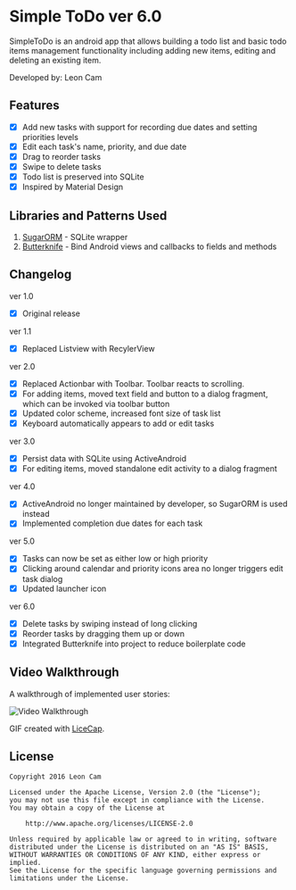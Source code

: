 # Simple ToDo ver 6.0

SimpleToDo is an android app that allows building a todo list and basic todo items management functionality including adding new items, editing and deleting an existing item.

Developed by: Leon Cam

## Features

* [x] Add new tasks with support for recording due dates and setting priorities levels
* [x] Edit each task's name, priority, and due date
* [x] Drag to reorder tasks
* [x] Swipe to delete tasks
* [x] Todo list is preserved into SQLite
* [x] Inspired by Material Design

## Libraries and Patterns Used

1. [SugarORM](http://satyan.github.io/sugar/) - SQLite wrapper
2. [Butterknife](http://jakewharton.github.io/butterknife/) - Bind Android views and callbacks to fields and methods

## Changelog

ver 1.0
* [x] Original release

ver 1.1
* [x] Replaced Listview with RecylerView

ver 2.0
* [x] Replaced Actionbar with Toolbar.  Toolbar reacts to scrolling.
* [x] For adding items, moved text field and button to a dialog fragment, which can be invoked via toolbar button
* [x] Updated color scheme, increased font size of task list
* [x] Keyboard automatically appears to add or edit tasks

ver 3.0
* [x] Persist data with SQLite using ActiveAndroid
* [x] For editing items, moved standalone edit activity to a dialog fragment

ver 4.0
* [x] ActiveAndroid no longer maintained by developer, so SugarORM is used instead
* [x] Implemented completion due dates for each task

ver 5.0
* [x] Tasks can now be set as either low or high priority
* [x] Clicking around calendar and priority icons area no longer triggers edit task dialog
* [x] Updated launcher icon

ver 6.0
* [x] Delete tasks by swiping instead of long clicking
* [x] Reorder tasks by dragging them up or down
* [x] Integrated Butterknife into project to reduce boilerplate code

## Video Walkthrough 

A walkthrough of implemented user stories:

<img src='http://i.imgur.com/m3Es138.gif' title='Video Walkthrough' width='' alt='Video Walkthrough' />

GIF created with [LiceCap](http://www.cockos.com/licecap/).

## License

    Copyright 2016 Leon Cam

    Licensed under the Apache License, Version 2.0 (the "License");
    you may not use this file except in compliance with the License.
    You may obtain a copy of the License at

        http://www.apache.org/licenses/LICENSE-2.0

    Unless required by applicable law or agreed to in writing, software
    distributed under the License is distributed on an "AS IS" BASIS,
    WITHOUT WARRANTIES OR CONDITIONS OF ANY KIND, either express or implied.
    See the License for the specific language governing permissions and
    limitations under the License.
